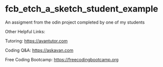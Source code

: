 # fcb_etch_a_sketch_student_example

An assigment from the odin project completed by one of my students

Other Helpful Links:

Tutoring: https://avantutor.com

Coding Q&A: https://askavan.com

Free Coding Bootcamp: https://freecodingbootcamp.org
